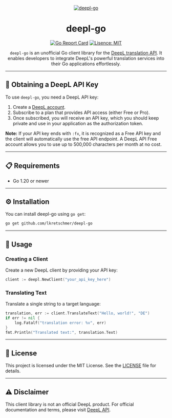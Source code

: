 <div align="center">

[![deepl-go][repo_logo_img]][repo_url]

# deepl-go
[![Go Report Card][report_card_badge]][report_card_url]
[![Lisence: MIT][license_badge]][license_url]

`deepl-go` is an unofficial Go client library for the [DeepL translation API][deepl_api_docs]. It enables developers to integrate DeepL's powerful translation services into their Go applications effortlessly.
</div>

---

## 🔑 Obtaining a DeepL API Key

To use `deepl-go`, you need a DeepL API key:

1. Create a [DeepL account][deepl_signup_url].
2. Subscribe to a plan that provides API access (either Free or Pro).
3. Once subscribed, you will receive an API key, which you should keep private and use in your application as the authorization token.

**Note:** If your API key ends with `:fx`, it is recognized as a Free API key and the client will automatically use the free API endpoint.
A DeepL API Free account allows you to use up to 500,000 characters per month at no cost.

---

## 📋 Requirements

- Go 1.20 or newer

---

## ⚙ Installation

You can install deepl-go using `go get`:

```bash
go get github.com/lkretschmer/deepl-go
```

---

## 🚀 Usage

### Creating a Client
Create a new DeepL client by providing your API key:
```go
client := deepl.NewClient("your_api_key_here")
```
### Translating Text
Translate a single string to a target language:
```go
translation, err := client.TranslateText("Hello, world!", "DE")
if err != nil {
    log.Fatalf("translation error: %v", err)
}
fmt.Println("Translated text:", translation.Text)
```

---

## 📄 License
This project is licensed under the MIT License.
See the [LICENSE][license_url] file for details.

---

## ⚠️ Disclaimer
This client library is not an official DeepL product. For official documentation and terms, please visit [DeepL API][deepl_api_docs].



[repo_url]: https://github.com/lkretschmer/deepl-go
[repo_logo_img]: https://raw.githubusercontent.com/lkretschmer/deepl-go/refs/heads/main/.github/logo.svg
[report_card_badge]: https://goreportcard.com/badge/github.com/lkretschmer/deepl-go
[report_card_url]: https://goreportcard.com/report/github.com/lkretschmer/deepl-go
[license_badge]: https://img.shields.io/badge/license-MIT-blueviolet.svg
[license_url]: https://github.com/lkretschmer/deepl-go/blob/main/LICENSE
[deepl_api_docs]: https://developers.deepl.com/docs
[deepl_signup_url]: https://www.deepl.com/en/signup
